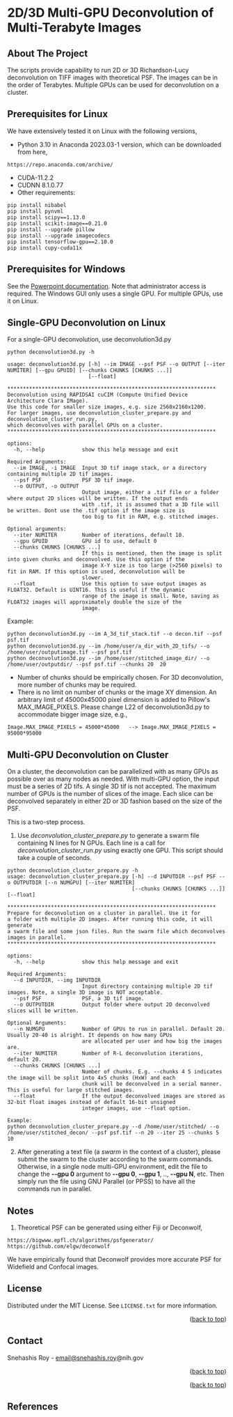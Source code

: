 
# 2D/3D Multi-GPU Deconvolution of Multi-Terabyte Images


<!-- ABOUT THE PROJECT -->
## About The Project

The scripts provide capability to run 2D or 3D Richardson-Lucy deconvolution on 
TIFF images with theoretical PSF. The images can be in the order of Terabytes. Multiple GPUs can be
used for deconvolution on a cluster.


<!--Prerequisites -->
## Prerequisites for Linux
We have extensively tested it on Linux with the following versions,
* Python 3.10 in Anaconda 2023.03-1 version, which can be downloaded from here,
```
https://repo.anaconda.com/archive/
```
* CUDA-11.2.2
* CUDNN 8.1.0.77
* Other requirements:
```
pip install nibabel 
pip install pynvml
pip install scipy==1.13.0 
pip install scikit-image==0.21.0
pip install --upgrade pillow
pip install --upgrade imagecodecs
pip install tensorflow-gpu==2.10.0
pip install cupy-cuda11x
```


## Prerequisites for Windows
See the [Powerpoint documentation](https://github.com/SNIR-NIMH/Deconvolution/blob/main/Deconvolution%20GUI%20on%20Windows.pptx).
Note that administrator access is required. The Windows GUI only uses a single GPU. For multiple GPUs, use it on Linux.


<!-- USAGE EXAMPLES -->
## Single-GPU Deconvolution on Linux
For a single-GPU deconvolution, use deconvolution3d.py
```
python deconvolution3d.py -h

usage: deconvolution3d.py [-h] --im IMAGE --psf PSF --o OUTPUT [--iter NUMITER] [--gpu GPUID] [--chunks CHUNKS [CHUNKS ...]]
                          [--float]

******************************************************************* 
Deconvolution using RAPIDSAI cuCIM (Compute Unified Device Architecture Clara IMage).
Use this code for smaller size images, e.g. size 2560x2160x1200.
For larger images, use deconvolution_cluster_prepare.py and deconvolution_cluster_run.py,
which deconvolves with parallel GPUs on a cluster.
******************************************************************* 

options:
  -h, --help            show this help message and exit

Required Arguments:
  --im IMAGE, -i IMAGE  Input 3D tif image stack, or a directory containing multiple 2D tif images.
  --psf PSF             PSF 3D tif image.
  --o OUTPUT, -o OUTPUT
                        Output image, either a .tif file or a folder where output 2D slices will be written. If the output ends
                        with .tif, it is assumed that a 3D file will be written. Dont use the .tif option if the image size is
                        too big to fit in RAM, e.g. stitched images.

Optional arguments:
  --iter NUMITER        Number of iterations, default 10.
  --gpu GPUID           GPU id to use, default 0
  --chunks CHUNKS [CHUNKS ...]
                        If this is mentioned, then the image is split into given chunks and deconvolved. Use this option if the
                        image X-Y size is too large (>2560 pixels) to fit in RAM. If this option is used, deconvolution will be
                        slower.
  --float               Use this option to save output images as FLOAT32. Default is UINT16. This is useful if the dynamic
                        range of the image is small. Note, saving as FLOAT32 images will approximately double the size of the
                        image.
```

Example:
```
python deconvolution3d.py --im A_3d_tif_stack.tif --o decon.tif --psf psf.tif   
python deconvolution3d.py --im /home/user/a_dir_with_2D_tifs/ --o  /home/user/outputimage.tif --psf psf.tif
python deconvolution3d.py --im /home/user/stitched_image_dir/ --o  /home/user/outputdir/ --psf psf.tif --chunks 20  20
```

* Number of chunks should be empirically chosen. For 3D deconvolution, more number of chunks may be required.
* There is no limit on number of chunks or the image XY dimension. An arbitrary limit of 45000x45000 pixel dimension 
  is added to Pillow's MAX_IMAGE_PIXELS. Please change L22 of deconvolution3d.py to accommodate bigger image size, e.g.,
```
Image.MAX_IMAGE_PIXELS = 45000*45000   --> Image.MAX_IMAGE_PIXELS = 95000*95000 
```


[//]: <p align="center">
[//]:   <img src="https://github.com/SNIR-NIMH/nd2totiff/blob/main/imgs/bigdata.png" height="500"/>  
[//]: </p>

## Multi-GPU Deconvolution on Cluster
On a cluster, the deconvolution can be parallelized with as many GPUs as possible over as many nodes 
as needed. With multi-GPU option, the input must be a series of 2D tifs. A single 3D tif is not accepted. 
The maximum number of GPUs is the number of slices of the image. Each slice can be deconvolved separately 
in either 2D or 3D fashion based on the size of the PSF.

This is a two-step process.
1. Use *deconvolution_cluster_prepare.py* to generate a swarm file containing N lines for N GPUs.
Each line is a call for *deconvolution_cluster_run.py* using exactly one GPU. This script should take a couple of seconds.


```
python deconvolution_cluster_prepare.py -h
usage: deconvolution_cluster_prepare.py [-h] --d INPUTDIR --psf PSF --o OUTPUTDIR [--n NUMGPU] [--iter NUMITER]
                                        [--chunks CHUNKS [CHUNKS ...]] [--float]

******************************************************************* 
Prepare for deconvolution on a cluster in parallel. Use it for 
a folder with multiple 2D images. After running this code, it will generate 
a swarm file and some json files. Run the swarm file which deconvolves 
images in parallel.
******************************************************************* 

options:
  -h, --help            show this help message and exit

Required Arguments:
  --d INPUTDIR, --img INPUTDIR
                        Input directory containing multiple 2D tif images. Note, a single 3D image is NOT acceptable.
  --psf PSF             PSF, a 3D tif image.
  --o OUTPUTDIR         Output folder where output 2D deconvolved slices will be written.

Optional Arguments:
  --n NUMGPU            Number of GPUs to run in parallel. Default 20. Usually 20-40 is alright. It depends on how many GPUs
                        are allocated per user and how big the images are.
  --iter NUMITER        Number of R-L deconvolution iterations, default 20.
  --chunks CHUNKS [CHUNKS ...]
                        Number of chunks. E.g. --chunks 4 5 indicates the image will be split into 4x5 chunks (HxW) and each
                        chunk will be deconvolved in a serial manner. This is useful for large stitched images.
  --float               If the output deconvolved images are stored as 32-bit float images instead of default 16-bit unsigned
                        integer images, use --float option.

Example:
python deconvolution_cluster_prepare.py --d /home/user/stitched/ --o /home/user/stitched_decon/ --psf psf.tif --n 20 --iter 25 --chunks 5 10
```

2. After generating a text file (a *swarm* in the context of a cluster), please submit the swarm to the cluster
according to the swarm commands. Otherwise, in a single node multi-GPU environment, edit the file to
change the **--gpu 0** argument to **--gpu 0**, **--gpu 1**, .., **--gpu N**,  etc. Then simply run
the file using GNU Parallel (or PPSS) to have all the commands run in parallel.

<!-- NOTES -->
## Notes
1. Theoretical PSF can be generated using either Fiji or Deconwolf,
```
https://bigwww.epfl.ch/algorithms/psfgenerator/
https://github.com/elgw/deconwolf
```
We have empirically found that Deconwolf provides more accurate PSF for Widefield and Confocal images.


<!-- LICENSE -->
## License

Distributed under the MIT License. See `LICENSE.txt` for more information.

<p align="right">(<a href="#readme-top">back to top</a>)</p>



<!-- CONTACT -->
## Contact

Snehashis Roy - email@snehashis.roy@nih.gov

<p align="right">(<a href="#readme-top">back to top</a>)</p>


<p align="right">(<a href="#readme-top">back to top</a>)</p>

<!-- REFERENCE -->
## References


